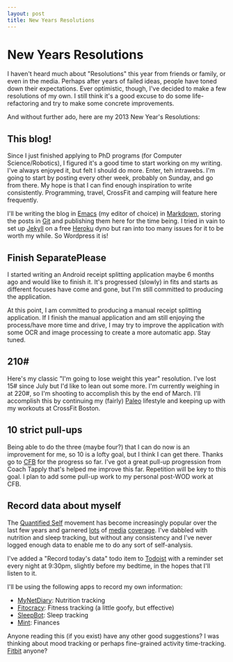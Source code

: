```yaml
---
layout: post
title: New Years Resolutions
---
```


New Years Resolutions
=====================

I haven't heard much about "Resolutions" this year from friends or family, or even in the media. Perhaps after years of failed ideas, people have toned down their expectations. Ever optimistic, though, I've decided to make a few resolutions of my own. I still think it's a good excuse to do some life-refactoring and try to make some concrete improvements.

And without further ado, here are my 2013 New Year's Resolutions:

This blog!
----------

Since I just finished applying to PhD programs (for Computer Science/Robotics), I figured it's a good time to start working on my writing. I've always enjoyed it, but felt I should do more. Enter, teh intrawebs. I'm going to start by posting every other week, probably on Sunday, and go from there. My hope is that I can find enough inspiration to write consistently. Programming, travel, CrossFit and camping will feature here frequently.

I'll be writing the blog in [Emacs](http://www.gnu.org/software/emacs/) (my editor of choice) in [Markdown](http://daringfireball.net/projects/markdown/), storing the posts in [Git](http://git-scm.com/) and publishing them here for the time being. I tried in vain to set up [Jekyll](http://jekyllrb.com) on a free [Heroku](http://www.heroku.com) dyno but ran into too many issues for it to be worth my while. So Wordpress it is!

Finish SeparatePlease
----------------------

I started writing an Android receipt splitting application maybe 6 months ago and would like to finish it. It's progressed (slowly) in fits and starts as different focuses have come and gone, but I'm still committed to producing the application.

At this point, I am committed to producing a manual receipt splitting application. If I finish the manual application and am still enjoying the process/have more time and drive, I may try to improve the application with some OCR and image processing to create a more automatic app. Stay tuned.

210#
-----

Here's my classic "I'm going to lose weight this year" resolution. I've lost 15# since July but I'd like to lean out some more. I'm currently weighing in at 220#, so I'm shooting to accomplish this by the end of March. I'll accomplish this by continuing my (fairly) [Paleo](http://robbwolf.com/what-is-the-paleo-diet/) lifestyle and keeping up with my workouts at CrossFit Boston.

10 strict pull-ups
------------------

Being able to do the three (maybe four?) that I can do now is an improvement for me, so 10 is a lofty goal, but I think I can get there. Thanks go to [CFB](http://crossfitboston.com) for the progress so far. I've got a great pull-up progression from Coach Tapply that's helped me improve this far. Repetition will be key to this goal. I plan to add some pull-up work to my personal post-WOD work at CFB.

Record data about myself
------------------------

The [Quantified Self](http://quantifiedself.com/) movement has become increasingly popular over the last few years and garnered [lots](http://www.bbc.com/future/story/20130102-self-track-route-to-a-better-life) of [media](http://www.vanityfair.com/online/daily/2013/01/quantified-self-organizer-steven-dean-interview-surveillance) [coverage](http://online.wsj.com/article/SB10001424127887323442804578231774094971926.html). I've dabbled with nutrition and sleep tracking, but without any consistency and I've never logged enough data to enable me to do any sort of self-analysis.

I've added a "Record today's data" todo item to [Todoist](http://www.todoist.com) with a reminder set every night at 9:30pm, slightly before my bedtime, in the hopes that I'll listen to it.

I'll be using the following apps to record my own information:

- [MyNetDiary](http://www.mynetdiary.com): Nutrition tracking
- [Fitocracy](http://fitocracy.com): Fitness tracking (a little goofy, but effective)
- [SleepBot](https://play.google.com/store/apps/details?id=com.lslk.sleepbot&hl=en): Sleep tracking
- [Mint](http://www.mint.com): Finances

Anyone reading this (if you exist) have any other good suggestions? I was thinking about mood tracking or perhaps fine-grained activity time-tracking. [Fitbit](http://www.fitbit.com) anyone?
